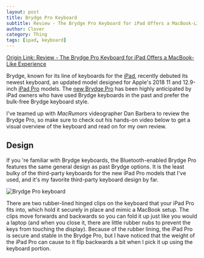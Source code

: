 ```yaml
---
layout: post
title: Brydge Pro Keyboard
subtitle: Review - The Brydge Pro Keyboard for iPad Offers a MacBook-Like Experience
author: Clover
category: Thing
tags: [ipad, keyboard]
---
```


[Origin Link: Review - The Brydge Pro Keyboard for iPad Offers a MacBook-Like Experience](https://www.macrumors.com/review/brydge-pro-keyboard/)

Brydge, known for its line of keyboards for the [iPad](https://www.macrumors.com/roundup/ipad/), recently debuted its newest keyboard, an updated model designed for Apple's 2018 11 and 12.9-inch [iPad Pro](https://www.macrumors.com/roundup/ipad-pro/) models. The [new Brydge Pro](http://www.pntrs.com/t/TUJGRkhJR0JGS0lMSkxCRkpFRktK?url=https%3A%2F%2Fwww.brydge.com%2Fproducts%2Fbrydge-for-ipad-pro-2018) has been highly anticipated by iPad owners who have used Brydge keyboards in the past and prefer the bulk-free Brydge keyboard style.   

I've teamed up with _MacRumors_ videographer Dan Barbera to review the Brydge Pro, so make sure to check out his hands-on video below to get a visual overview of the keyboard and read on for my own review.   

## Design

If you 're familiar with Brydge keyboards, the Bluetooth-enabled Brydge Pro features the same general design as past Brydge options. It is the least bulky of the third-party keyboards for the new iPad Pro models that I've used, and it's my favorite third-party keyboard design by far.   

![Brydge Pro keyboard](https://cdn.macrumors.com/article-new/2019/05/brydgepro.jpg)   

There are two rubber-lined hinged clips on the keyboard that your iPad Pro fits into, which hold it securely in place and mimic a MacBook setup. The clips move forwards and backwards so you can fold it up just like you would a laptop (and when you close it, there are little rubber nubs to prevent the keys from touching the display). Because of the rubber lining, the iPad Pro is secure and stable in the Brydge Pro, but I have noticed that the weight of the iPad Pro can cause to it flip backwards a bit when I pick it up using the keyboard portion.   
  

